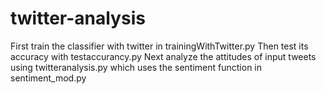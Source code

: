 # twitter-analysis
First train the classifier with twitter in trainingWithTwitter.py
Then test its accuracy with testaccurancy.py
Next analyze the attitudes of input tweets using twitteranalysis.py which uses the sentiment function in sentiment_mod.py
